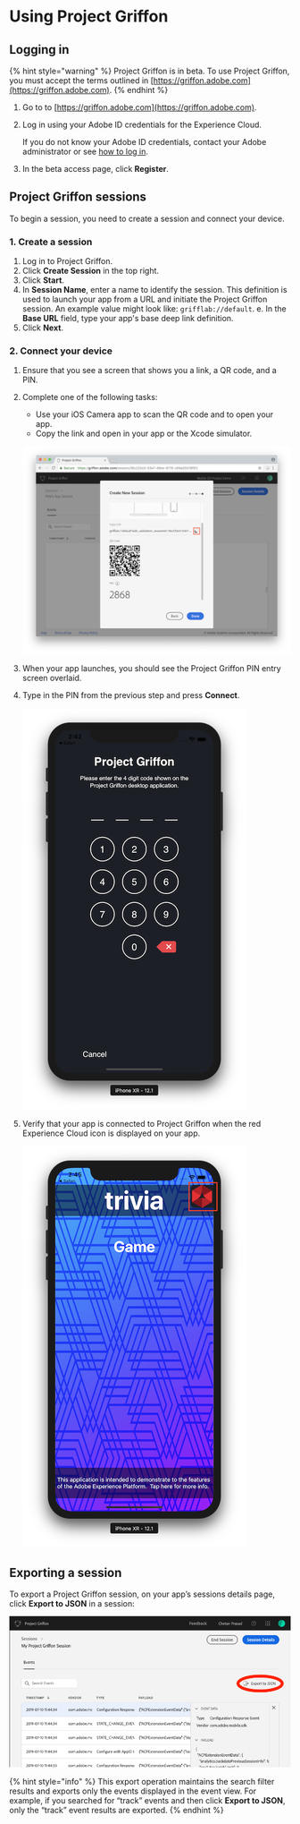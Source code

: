 # Using Project Griffon

## Logging in

{% hint style="warning" %}
Project Griffon is in beta. To use Project Griffon, you must accept the terms outlined in [https://griffon.adobe.com](https://griffon.adobe.com).
{% endhint %}

1. Go to to [https://griffon.adobe.com](https://griffon.adobe.com).
2. Log in using your Adobe ID credentials for the Experience Cloud.

   If you do not know your Adobe ID credentials, contact your Adobe administrator or see [how to log in](https://docs.adobe.com/content/help/en/core-services/interface/manage-users-and-products/getting-started-experience-cloud.html).

3. In the beta access page, click **Register**.

## Project Griffon sessions

To begin a session, you need to create a session and connect your device.

### 1. Create a session

1. Log in to Project Griffon.
2. Click **Create Session** in the top right.
3. Click **Start**.
4. In **Session Name**, enter a name to identify the session. This definition is used to launch your app from a URL and initiate the Project Griffon session. An example value might look like: `grifflab://default`. e. In the **Base URL** field, type your app's base deep link definition.
5. Click **Next**.

### 2. Connect your device

1. Ensure that you see a screen that shows you a link, a QR code, and a PIN. 
2. Complete one of the following tasks:

   * Use your iOS Camera app to scan the QR code and to open your app.
   * Copy the link and open in your app or the Xcode simulator.

   ![](../../../.gitbook/assets/image-3.png)

3. When your app launches, you should see the Project Griffon PIN entry screen overlaid.
4. Type in the PIN from the previous step and press **Connect**.

   ![](../../../.gitbook/assets/image-6.png)

5. Verify that your app is connected to Project Griffon when the red Experience Cloud icon is displayed on your app.

   ![](../../../.gitbook/assets/image-8.png)

## Exporting a session

To export a Project Griffon session, on your app’s sessions details page, click **Export to JSON** in a session:

![](../../../.gitbook/assets/screen-shot-2019-07-10-at-4.07.02-pm.png)

{% hint style="info" %}
This export operation maintains the search filter results and exports only the events displayed in the event view. For example, if you searched for “track” events and then click **Export to JSON**, only the “track” event results are exported.
{% endhint %}

